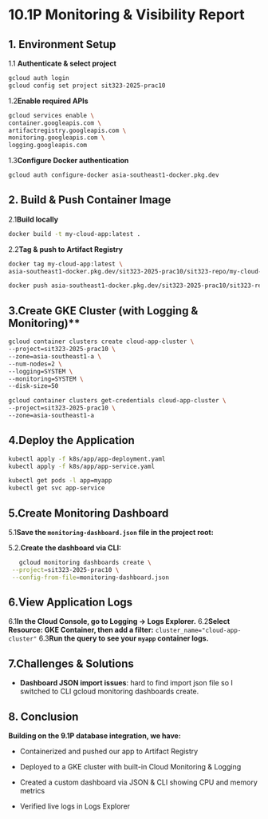 # 10.1P Monitoring & Visibility Report

## 1. Environment Setup
1.1 **Authenticate & select project**  
   ```bash
   gcloud auth login
   gcloud config set project sit323-2025-prac10
   ```
1.2**Enable required APIs**
  ```bash
  gcloud services enable \
  container.googleapis.com \
  artifactregistry.googleapis.com \
  monitoring.googleapis.com \
  logging.googleapis.com
  ```
1.3**Configure Docker authentication**
  ```bash
  gcloud auth configure-docker asia-southeast1-docker.pkg.dev
  ```
## 2. Build & Push Container Image
2.1**Build locally**
  ```bash
  docker build -t my-cloud-app:latest .
  ```
2.2**Tag & push to Artifact Registry**
  ```bash
  docker tag my-cloud-app:latest \
  asia-southeast1-docker.pkg.dev/sit323-2025-prac10/sit323-repo/my-cloud-app:latest

  docker push asia-southeast1-docker.pkg.dev/sit323-2025-prac10/sit323-repo/my-cloud-app:latest
  ```
## 3.Create GKE Cluster (with Logging & Monitoring)**
  ```bash
  gcloud container clusters create cloud-app-cluster \
  --project=sit323-2025-prac10 \
  --zone=asia-southeast1-a \
  --num-nodes=2 \
  --logging=SYSTEM \
  --monitoring=SYSTEM \
  --disk-size=50

  gcloud container clusters get-credentials cloud-app-cluster \
  --project=sit323-2025-prac10 \
  --zone=asia-southeast1-a
  ```
## 4.Deploy the Application
  ```bash
  kubectl apply -f k8s/app/app-deployment.yaml
  kubectl apply -f k8s/app/app-service.yaml

  kubectl get pods -l app=myapp
  kubectl get svc app-service
  ```
## 5.Create Monitoring Dashboard
5.1**Save the `monitoring-dashboard.json` file in the project root:**

5.2.**Create the dashboard via CLI:**
 ```bash
    gcloud monitoring dashboards create \
  --project=sit323-2025-prac10 \
  --config-from-file=monitoring-dashboard.json
 ```
## 6.View Application Logs
6.1**In the Cloud Console, go to Logging → Logs Explorer.**
6.2**Select Resource: GKE Container, then add a filter:**
 `cluster_name="cloud-app-cluster"`
6.3**Run the query to see your `myapp` container logs.**

## 7.Challenges & Solutions
- **Dashboard JSON import issues**: hard to find import json file so I switched to CLI gcloud monitoring dashboards create.

## 8. Conclusion
**Building on the 9.1P database integration, we have:**

- Containerized and pushed our app to Artifact Registry

- Deployed to a GKE cluster with built-in Cloud Monitoring & Logging

- Created a custom dashboard via JSON & CLI showing CPU and memory metrics

- Verified live logs in Logs Explorer












  
